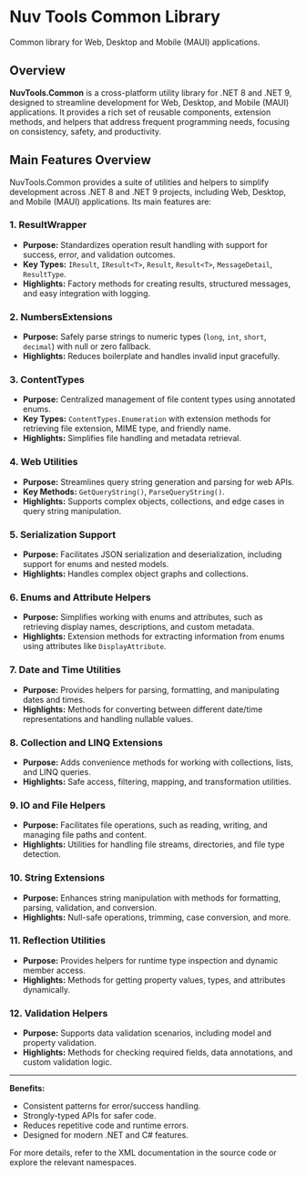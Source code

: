 # Nuv Tools Common Library

Common library for Web, Desktop and Mobile (MAUI) applications.

## Overview

**NuvTools.Common** is a cross-platform utility library for .NET 8 and .NET 9, designed to streamline development for Web, Desktop, and Mobile (MAUI) applications. It provides a rich set of reusable components, extension methods, and helpers that address frequent programming needs, focusing on consistency, safety, and productivity.

## Main Features Overview

NuvTools.Common provides a suite of utilities and helpers to simplify development across .NET 8 and .NET 9 projects, including Web, Desktop, and Mobile (MAUI) applications. Its main features are:

### 1. ResultWrapper
- **Purpose:** Standardizes operation result handling with support for success, error, and validation outcomes.
- **Key Types:** `IResult`, `IResult<T>`, `Result`, `Result<T>`, `MessageDetail`, `ResultType`.
- **Highlights:** Factory methods for creating results, structured messages, and easy integration with logging.

### 2. NumbersExtensions
- **Purpose:** Safely parse strings to numeric types (`long`, `int`, `short`, `decimal`) with null or zero fallback.
- **Highlights:** Reduces boilerplate and handles invalid input gracefully.

### 3. ContentTypes
- **Purpose:** Centralized management of file content types using annotated enums.
- **Key Types:** `ContentTypes.Enumeration` with extension methods for retrieving file extension, MIME type, and friendly name.
- **Highlights:** Simplifies file handling and metadata retrieval.

### 4. Web Utilities
- **Purpose:** Streamlines query string generation and parsing for web APIs.
- **Key Methods:** `GetQueryString()`, `ParseQueryString()`.
- **Highlights:** Supports complex objects, collections, and edge cases in query string manipulation.

### 5. Serialization Support
- **Purpose:** Facilitates JSON serialization and deserialization, including support for enums and nested models.
- **Highlights:** Handles complex object graphs and collections.

### 6. Enums and Attribute Helpers
- **Purpose:** Simplifies working with enums and attributes, such as retrieving display names, descriptions, and custom metadata.
- **Highlights:** Extension methods for extracting information from enums using attributes like `DisplayAttribute`.

### 7. Date and Time Utilities
- **Purpose:** Provides helpers for parsing, formatting, and manipulating dates and times.
- **Highlights:** Methods for converting between different date/time representations and handling nullable values.

### 8. Collection and LINQ Extensions
- **Purpose:** Adds convenience methods for working with collections, lists, and LINQ queries.
- **Highlights:** Safe access, filtering, mapping, and transformation utilities.

### 9. IO and File Helpers
- **Purpose:** Facilitates file operations, such as reading, writing, and managing file paths and content.
- **Highlights:** Utilities for handling file streams, directories, and file type detection.

### 10. String Extensions
- **Purpose:** Enhances string manipulation with methods for formatting, parsing, validation, and conversion.
- **Highlights:** Null-safe operations, trimming, case conversion, and more.

### 11. Reflection Utilities
- **Purpose:** Provides helpers for runtime type inspection and dynamic member access.
- **Highlights:** Methods for getting property values, types, and attributes dynamically.

### 12. Validation Helpers
- **Purpose:** Supports data validation scenarios, including model and property validation.
- **Highlights:** Methods for checking required fields, data annotations, and custom validation logic.

---

**Benefits:**  
- Consistent patterns for error/success handling.
- Strongly-typed APIs for safer code.
- Reduces repetitive code and runtime errors.
- Designed for modern .NET and C# features.

For more details, refer to the XML documentation in the source code or explore the relevant namespaces.